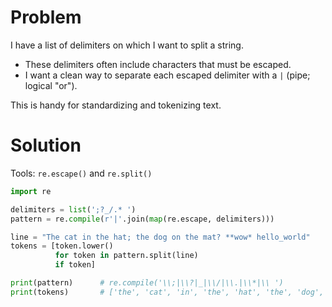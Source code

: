 # Problem

I have a list of delimiters on which I want to split a string. 
* These delimiters often include characters that must be escaped.
* I want a clean way to separate each escaped delimiter with a `|` (pipe; logical "or").

This is handy for standardizing and tokenizing text.

# Solution

Tools: `re.escape()` and `re.split()`

```python
import re

delimiters = list(';?_/.* ')
pattern = re.compile(r'|'.join(map(re.escape, delimiters)))

line = "The cat in the hat; the dog on the mat? **wow* hello_world"
tokens = [token.lower() 
          for token in pattern.split(line) 
          if token]

print(pattern)      # re.compile('\\;|\\?|_|\\/|\\.|\\*|\\ ')
print(tokens)       # ['the', 'cat', 'in', 'the', 'hat', 'the', 'dog', 'on', 'the', 'mat', 'wow', 'hello', 'world']
```
